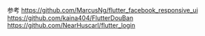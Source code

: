 参考
https://github.com/MarcusNg/flutter_facebook_responsive_ui
https://github.com/kaina404/FlutterDouBan
https://github.com/NearHuscarl/flutter_login